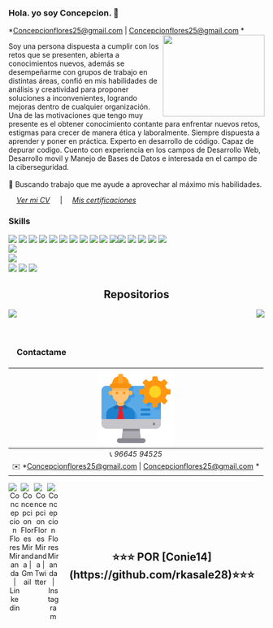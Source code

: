 ### Hola. yo soy Concepcion. 👋
*Concepcionflores25@gmail.com \| Concepcionflores25@gmail.com *
<img align="right" width="200" height="161" src="https://www.telemundo.com/sites/nbcutelemundo/files/styles/social_share_1024x768_scale/public/images/article/cover/2018/11/29/mujer-programando-en-computadora.jpg?ramen_itok=iqwQftIcTf">

Soy una persona dispuesta a cumplir con los retos que se presenten, abierta a conocimientos nuevos, además se desempeñarme con grupos de trabajo en distintas áreas, confió en mis habilidades de análisis y creatividad para proponer soluciones a inconvenientes, logrando mejoras dentro de cualquier organización. Una de las motivaciones que tengo muy presente es el obtener conocimiento contante para enfrentar nuevos retos, estigmas para crecer de manera ética y laboralmente.
Siempre dispuesta a aprender y poner en práctica. Experto en desarrollo de código. Capaz de depurar codigo. Cuento con experiencia en los campos de Desarrollo Web, Desarrollo movil y Manejo de Bases de Datos e interesada en el campo de la ciberseguridad. <br /><br />
🤔 Buscando trabajo que me ayude a aprovechar al máximo mis habilidades.



&nbsp; &nbsp; *[Ver mi CV](https://drive.google.com/file/d/1L06PH2LfTVMWsBAOFDOgcqcPh07R3Sml/view?usp=sharing)*
&nbsp; &nbsp; |  &nbsp; &nbsp; *[Mis certificaciones](https://drive.google.com/file/d/19nLLKyuB-OIjewYPrWjoM-SIgY-Gp8Fx/view?usp=sharing)*
<br />



### Skills
<img src = "https://img.shields.io/badge/-HTML5-E34F26?style=flat&logo=html5&logoColor=white"> <img src = "https://img.shields.io/badge/-CSS3-1572B6?style=flat&logo=css3&logoColor=white"> <img src="https://img.shields.io/badge/-Bootstrap-563D7C?style=flat&logo=bootstrap&logoColor=white"> 
<img src="https://img.shields.io/badge/-JavaScript-black?style=flat&logo=javascript&logoColor=eed718"> <img src="https://img.shields.io/badge/-JSP-de6c1e?style=flat" > 
<img src="https://img.shields.io/badge/-PHP-5466b8?style=flat&logo=php&logoColor=white" > <img src="https://img.shields.io/badge/-django-black?style=flat&logo=django"> 
<img src="https://img.shields.io/badge/-Flask-0d7963?style=flat&logo=flask&logoColor=white"> <img src="https://img.shields.io/badge/-React-161616?style=flat&logo=react&logoColor=00d9ff"> <img src="https://img.shields.io/badge/-C%20&%20C++-659ad2?style=flat&logo=c%2B%2B&logoColor=ffffff"> <img src="https://img.shields.io/badge/-Java 8-06305b?style=flat&logo=java&logoColor=white"><img src="https://img.shields.io/badge/-Python%203-black?style=flat&logo=python&logoColor=white"> <img src="https://img.shields.io/badge/-Problem%20Solving-ffa804?style=flat"> 
<img src="https://img.shields.io/badge/-Database%20Management-4d008f?style=flat"> <img src="https://img.shields.io/badge/-Android-black?style=flat&logo=android">
<img src="https://img.shields.io/badge/-Flutter-3a495d?style=flat&logo=flutter&logoColor=67b7f7"> <br /><img src="https://img.shields.io/badge/-Machine%20Learning-102230?style=flat"><br /><img src="https://img.shields.io/badge/-R-black?style=flat&logo=r&logoColor=5b8cc4"> <br /><img src="https://img.shields.io/badge/-Microsoft%20Word-164ead?style=flat&logo=microsoft%20word"> <img src="https://img.shields.io/badge/-Microsoft%20Excel-026f39?style=flat&logo=microsoft%20excel"> <img src="https://img.shields.io/badge/-Microsoft%20PowerPoint-b9361a?style=flat&logo=microsoft%20powerpoint">

<h2 align="center">Repositorios</h2>

<p width="100%" align="center">
  <a align="left" href="https://github.com/zumrudu-anka/Algorithms" title="Algorithms"><img align="left" height="115" src="https://github-readme-stats.vercel.app/api/pin/?username=zumrudu-anka&repo=Algorithms&theme=gotham"></a><a align="right" href="https://github.com/zumrudu-anka/DataStructures" title="Data Structures"><img align="right" height="115" src="https://github-readme-stats.vercel.app/api/pin/?username=zumrudu-anka&repo=DataStructures&theme=gotham"></a>
</p>
<br />
<br />
<br />

### Contactame
|  <a href="https://github.com/rkasale28"><img src="https://github.com/rkasale28/rkasale28/blob/master/icons/engineer.png" width="150px" height="150px" align="center" /></a> |
|:---------------------------------------------------------------------------------------------------------------------------------------: |
|📞 *96645 94525*|
|✉️ *Concepcionflores25@gmail.com  \| Concepcionflores25@gmail.com *|

<a href="https://www.linkedin.com/in/concepcion-flores/" align="center" >
   <img align="left" alt="Concepcion Flores Miranda | Linkedin" width="24px" src="https://github.com/piyushP7pravin/piyushP7pravin/blob/master/Linkedin.svg" />
  </a>
  <a href="mailto:concepcionflores25@gmail.com" align="center" >
    <img align="left" alt="Concepcion Flores Miranda | Gmail" width="26px" src="https://github.com/piyushP7pravin/piyushP7pravin/blob/master/Gmail.svg" />
  </a>
  <a href="https://twitter.com/conchita_jr" align="center" >
    <img align="left" alt="Concepcion Flores Miranda | Twitter" width="26px" src="https://github.com/piyushP7pravin/piyushP7pravin/blob/master/Twitter.svg" />
  </a>
  <a href="https://www.instagram.com/coniee_flores_lml/" align="center" >
    <img align="left" alt="Concepcion Flores Miranda | Instagram" width="24px" src="https://github.com/piyushP7pravin/piyushP7pravin/blob/master/Instagram.svg" />
  </a>
  
<br />
<br />
<br />
<br />
<br />
<br />

<h2 align="center">⭐️⭐️⭐️ POR [Conie14](https://github.com/rkasale28)⭐️⭐️⭐️</h2>
